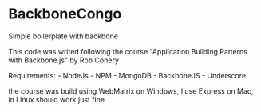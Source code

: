 # BackboneCongo

Simple boilerplate with backbone

This code was writed following the course "Application Building Patterns with Backbone.js" by Rob Conery

Requirements:
    - NodeJs
    - NPM
    - MongoDB
    - BackboneJS
    - Underscore

the course was build using WebMatrix on Windows, I use Express on Mac, in Linux should work just fine.